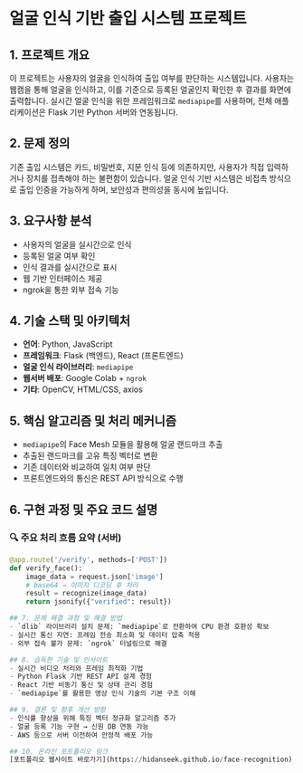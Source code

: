 # 얼굴 인식 기반 출입 시스템 프로젝트

## 1. 프로젝트 개요
이 프로젝트는 사용자의 얼굴을 인식하여 출입 여부를 판단하는 시스템입니다. 사용자는 웹캠을 통해 얼굴을 인식하고, 이를 기준으로 등록된 얼굴인지 확인한 후 결과를 화면에 출력합니다. 실시간 얼굴 인식을 위한 프레임워크로 `mediapipe`를 사용하며, 전체 애플리케이션은 Flask 기반 Python 서버와 연동됩니다.

## 2. 문제 정의
기존 출입 시스템은 카드, 비밀번호, 지문 인식 등에 의존하지만, 사용자가 직접 입력하거나 장치를 접촉해야 하는 불편함이 있습니다. 얼굴 인식 기반 시스템은 비접촉 방식으로 출입 인증을 가능하게 하며, 보안성과 편의성을 동시에 높입니다.

## 3. 요구사항 분석
- 사용자의 얼굴을 실시간으로 인식
- 등록된 얼굴 여부 확인
- 인식 결과를 실시간으로 표시
- 웹 기반 인터페이스 제공
- ngrok을 통한 외부 접속 기능

## 4. 기술 스택 및 아키텍처
- **언어**: Python, JavaScript
- **프레임워크**: Flask (백엔드), React (프론트엔드)
- **얼굴 인식 라이브러리**: `mediapipe`
- **웹서버 배포**: Google Colab + `ngrok`
- **기타**: OpenCV, HTML/CSS, axios

## 5. 핵심 알고리즘 및 처리 메커니즘
- `mediapipe`의 Face Mesh 모듈을 활용해 얼굴 랜드마크 추출
- 추출된 랜드마크를 고유 특징 벡터로 변환
- 기존 데이터와 비교하여 일치 여부 판단
- 프론트엔드와의 통신은 REST API 방식으로 수행

## 6. 구현 과정 및 주요 코드 설명

### 🔍 주요 처리 흐름 요약 (서버)
```python
@app.route('/verify', methods=['POST'])
def verify_face():
    image_data = request.json['image']
    # base64 → 이미지 디코딩 후 처리
    result = recognize(image_data)
    return jsonify({"verified": result})

## 7. 문제 해결 과정 및 해결 방법
- `dlib` 라이브러리 설치 문제: `mediapipe`로 전환하여 CPU 환경 호환성 확보
- 실시간 통신 지연: 프레임 전송 최소화 및 데이터 압축 적용
- 외부 접속 불가 문제: `ngrok` 터널링으로 해결

## 8. 습득한 기술 및 인사이트
- 실시간 비디오 처리와 프레임 최적화 기법
- Python Flask 기반 REST API 설계 경험
- React 기반 비동기 통신 및 상태 관리 경험
- `mediapipe`를 활용한 영상 인식 기술의 기본 구조 이해

## 9. 결론 및 향후 개선 방향
- 인식률 향상을 위해 특징 벡터 정규화 알고리즘 추가
- 얼굴 등록 기능 구현 → 신원 DB 연동 가능
- AWS 등으로 서버 이전하여 안정적 배포 가능

## 10. 온라인 포트폴리오 링크
[포트폴리오 웹사이트 바로가기](https://hidanseek.github.io/face-recognition)
